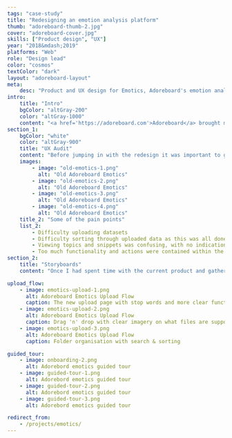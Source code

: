 ```yaml
---
tags: "case-study"
title: "Redesigning an emotion analysis platform"
thumb: "adoreboard-thumb-2.jpg"
cover: "adoreboard-cover.jpg"
skills: ["Product design", "UX"]
year: "2018&mdash;2019"
platforms: "Web"
role: "Design lead"
color: "cosmos"
textColor: "dark"
layout: "adoreboard-layout"
meta:
    desc: "Product and UX design for Emotics, Adoreboard's emotion analysis tool."
intro:
    title: "Intro"
    bgColor: "altGray-200"
    color: "altGray-1000"
    content: "<a href='https://adoreboard.com'>Adoreboard</a> brought me in to work alongside their product team to redesign Emotics, an emotion analytics product. It's used by consultants and agencies to analyse large sets of social data to provide insights for brands and research institutions."
section_1:
    bgColor: "white"
    color: "altGray-900"
    title: "UX Audit"
    content: "Before jumping in with the redesign it was important to get familiar with their current iteration of the product and start figuring out the pain points. Emotics was still in beta at this stage and hadn't yet been released to customers but the internal consultants were already utilising it for live projects. They proved to be invaluable for gathering feedback on current weaknesses in the product and discussing new features."
    images:
        - image: "old-emotics-1.png"
          alt: "Old Adoreboard Emotics"
        - image: "old-emotics-2.png"
          alt: "Old Adoreboard Emotics"
        - image: "old-emotics-3.png"
          alt: "Old Adoreboard Emotics"
        - image: "old-emotics-4.png"
          alt: "Old Adoreboard Emotics"
    title_2: "Some of the pain points"
    list_2:
        - Difficulty uploading datasets
        - Difficulty sorting through uploaded data as this was all done within the sidebar
        - Viewing topics and snippets was confusing, with no indication of where to access them or dig deeper for further analysis
        - Too much functionality and actions were contained within the small space of the sidebar
section_2:
    title: "Storyboards"
    content: "Once I had spent time with the current product and gathered feedback on the aspects of the product that needed improved, I started storyboarding and creating low fidelity wireframes of the product."

upload_flow:
    - image: emotics-upload-1.png
      alt: Adoreboard Emotics Upload Flow
      caption: The new upload page with stop words and more clear functionality
    - image: emotics-upload-2.png
      alt: Adoreboard Emotics Upload Flow
      caption: Drag 'n' drop with clear imagery on what files are supported
    - image: emotics-upload-3.png
      alt: Adoreboard Emotics Upload Flow
      caption: Folder organisation with search & sorting

guided_tour:
    - image: onboarding-2.png
      alt: Adorebord emotics guided tour
    - image: guided-tour-1.png
      alt: Adorebord emotics guided tour
    - image: guided-tour-2.png
      alt: Adorebord emotics guided tour
    - image: guided-tour-3.png
      alt: Adorebord emotics guided tour

redirect_from:
    - /projects/emotics/
---
```

